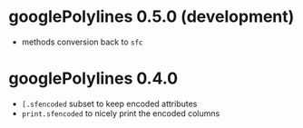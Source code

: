 # googlePolylines 0.5.0 (development)


* methods conversion back to `sfc`

# googlePolylines 0.4.0

* `[.sfencoded` subset to keep encoded attributes
* `print.sfencoded` to nicely print the encoded columns